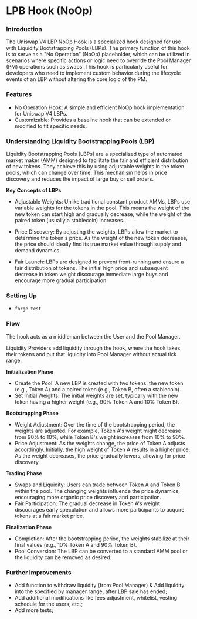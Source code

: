 # LPB Hook (NoOp)

### Introduction

The Uniswap V4 LBP NoOp Hook is a specialized hook designed for use with Liquidity Bootstrapping Pools (LBPs). The primary function of this hook is to serve as a "No Operation" (NoOp) placeholder, which can be utilized in scenarios where specific actions or logic need to override the Pool Manager (PM) operations such as swaps. This hook is particularly useful for developers who need to implement custom behavior during the lifecycle events of an LBP without altering the core logic of the PM.

### Features

- No Operation Hook: A simple and efficient NoOp hook implementation for Uniswap V4 LBPs.
- Customizable: Provides a baseline hook that can be extended or modified to fit specific needs.

### Understanding Liquidity Bootstrapping Pools (LBP)

Liquidity Bootstrapping Pools (LBPs) are a specialized type of automated market maker (AMM) designed to facilitate the fair and efficient distribution of new tokens. They achieve this by using adjustable weights in the token pools, which can change over time. This mechanism helps in price discovery and reduces the impact of large buy or sell orders.

**Key Concepts of LBPs** 

- Adjustable Weights: Unlike traditional constant product AMMs, LBPs use variable weights for the tokens in the pool. This means the weight of the new token can start high and gradually decrease, while the weight of the paired token (usually a stablecoin) increases.

- Price Discovery: By adjusting the weights, LBPs allow the market to determine the token's price. As the weight of the new token decreases, the price should ideally find its true market value through supply and demand dynamics.

- Fair Launch: LBPs are designed to prevent front-running and ensure a fair distribution of tokens. The initial high price and subsequent decrease in token weight discourage immediate large buys and encourage more gradual participation.

### Setting Up

- `forge test`

### Flow

The hook acts as a middleman between the User and the Pool Manager.

Liquidity Providers add liquidity through the hook, where the hook takes their tokens and put that liquidity into Pool Manager without actual tick range. 

**Initialization Phase**
- Create the Pool: A new LBP is created with two tokens: the new token (e.g., Token A) and a paired token (e.g., Token B, often a stablecoin).
- Set Initial Weights: The initial weights are set, typically with the new token having a higher weight (e.g., 90% Token A and 10% Token B).

**Bootstrapping Phase**
- Weight Adjustment: Over the time of the bootstrapping period, the weights are adjusted. For example, Token A's weight might decrease from 90% to 10%, while Token B's weight increases from 10% to 90%.
- Price Adjustment: As the weights change, the price of Token A adjusts accordingly. Initially, the high weight of Token A results in a higher price. As the weight decreases, the price gradually lowers, allowing for price discovery.

**Trading Phase**
- Swaps and Liquidity: Users can trade between Token A and Token B within the pool. The changing weights influence the price dynamics, encouraging more organic price discovery and participation.
- Fair Participation: The gradual decrease in Token A's weight discourages early speculation and allows more participants to acquire tokens at a fair market price.

**Finalization Phase**
- Completion: After the bootstrapping period, the weights stabilize at their final values (e.g., 10% Token A and 90% Token B).
- Pool Conversion: The LBP can be converted to a standard AMM pool or the liquidity can be removed as desired.

### Further Improvements

- Add function to withdraw liquidity (from Pool Manager) & Add liquidity into the specified by manager range, after LBP sale has ended;
- Add additional modifications like fees adjustment, whitelist, vesting schedule for the users, etc.;
- Add more tests; 